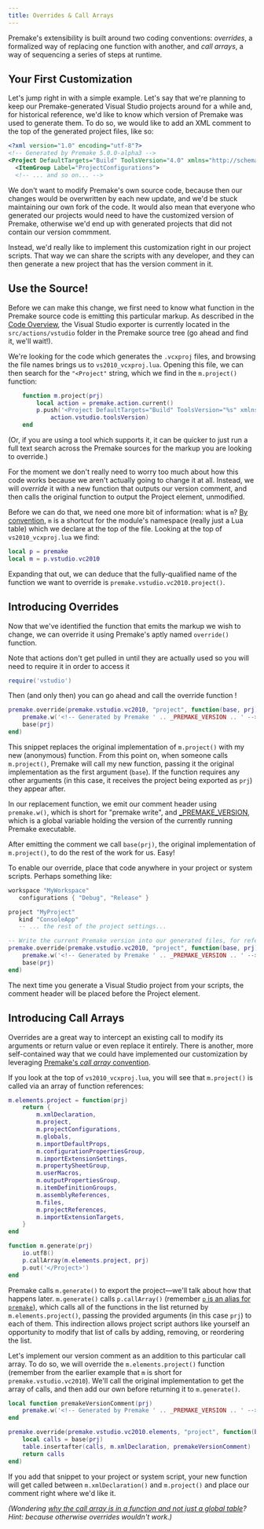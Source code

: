 ```yaml
---
title: Overrides & Call Arrays
---
```


Premake's extensibility is built around two coding conventions: *overrides*, a formalized way of replacing one function with another, and *call arrays*, a way of sequencing a series of steps at runtime.

## Your First Customization

Let's jump right in with a simple example. Let's say that we're planning to keep our Premake-generated Visual Studio projects around for a while and, for historical reference, we'd like to know which version of Premake was used to generate them. To do so, we would like to add an XML comment to the top of the generated project files, like so:

```xml
<?xml version="1.0" encoding="utf-8"?>
<!-- Generated by Premake 5.0.0-alpha3 -->
<Project DefaultTargets="Build" ToolsVersion="4.0" xmlns="http://schemas.microsoft.com/developer/msbuild/2003">
  <ItemGroup Label="ProjectConfigurations">
  <!-- ... and so on... -->
```

We don't want to modify Premake's own source code, because then our changes would be overwritten by each new update, and we'd be stuck maintaining our own fork of the code. It would also mean that everyone who generated our projects would need to have the customized version of Premake, otherwise we'd end up with generated projects that did not contain our version commment.

Instead, we'd really like to implement this customization right in our project scripts. That way we can share the scripts with any developer, and they can then generate a new project that has the version comment in it.


## Use the Source!

Before we can make this change, we first need to know what function in the Premake source code is emitting this particular markup. As described in the [Code Overview](Code-Overview.md), the Visual Studio exporter is currently located in the `src/actions/vstudio` folder in the Premake source tree (go ahead and find it, we'll wait!).

We're looking for the code which generates the `.vcxproj` files, and browsing the file names brings us to `vs2010_vcxproj.lua`. Opening this file, we can then search for the `"<Project"` string, which we find in the `m.project()` function:


```lua
	function m.project(prj)
		local action = premake.action.current()
		p.push('<Project DefaultTargets="Build" ToolsVersion="%s" xmlns="http://schemas.microsoft.com/developer/msbuild/2003">',
			action.vstudio.toolsVersion)
	end
```

(Or, if you are using a tool which supports it, it can be quicker to just run a full text search across the Premake sources for the markup you are looking to override.)

For the moment we don't really need to worry too much about how this code works because we aren't actually going to change it at all. Instead, we will *override* it with a new function that outputs our version comment, and then calls the original function to output the Project element, unmodified.

Before we can do that, we need one more bit of information: what is `m`? [By convention](Coding-Conventions.md), `m` is a shortcut for the module's namespace (really just a Lua table) which we declare at the top of the file. Looking at the top of `vs2010_vcxproj.lua` we find:

```lua
local p = premake
local m = p.vstudio.vc2010
```

Expanding that out, we can deduce that the fully-qualified name of the function we want to override is `premake.vstudio.vc2010.project()`.


## Introducing Overrides

Now that we've identified the function that emits the markup we wish to change, we can override it using Premake's aptly named `override()` function.

Note that actions don't get pulled in until they are actually used so you will need to require it in order to access it

```lua
require('vstudio')
```

Then (and only then) you can go ahead and call the override function !

```lua
premake.override(premake.vstudio.vc2010, "project", function(base, prj)
	premake.w('<!-- Generated by Premake ' .. _PREMAKE_VERSION .. ' -->')
	base(prj)
end)
```

This snippet replaces the original implementation of `m.project()` with my new (anonymous) function. From this point on, when someone calls `m.project()`, Premake will call my new function, passing it the original implementation as the first argument (`base`). If the function requires any other arguments (in this case, it receives the project being exported as `prj`) they appear after.

In our replacement function, we emit our comment header using `premake.w()`, which is short for "premake write", and [_PREMAKE_VERSION](_PREMAKE_VERSION.md), which is a global variable holding the version of the currently running Premake executable.

After emitting the comment we call `base(prj)`, the original implementation of `m.project()`, to do the rest of the work for us. Easy!

To enable our override, place that code anywhere in your project or system scripts. Perhaps something like:

```lua
workspace "MyWorkspace"
   configurations { "Debug", "Release" }

project "MyProject"
   kind "ConsoleApp"
   -- ... the rest of the project settings...

-- Write the current Premake version into our generated files, for reference
premake.override(premake.vstudio.vc2010, "project", function(base, prj)
	premake.w('<!-- Generated by Premake ' .. _PREMAKE_VERSION .. ' -->')
	base(prj)
end)
```

The next time you generate a Visual Studio project from your scripts, the comment header will be placed before the Project element.

## Introducing Call Arrays

Overrides are a great way to intercept an existing call to modify its arguments or return value or even replace it entirely. There is another, more self-contained way that we could have implemented our customization by leveraging [Premake's *call array* convention](Coding-Conventions.md).

If you look at the top of `vs2010_vcxproj.lua`, you will see that `m.project()` is called via an array of function references:

```lua
m.elements.project = function(prj)
	return {
		m.xmlDeclaration,
		m.project,
		m.projectConfigurations,
		m.globals,
		m.importDefaultProps,
		m.configurationPropertiesGroup,
		m.importExtensionSettings,
		m.propertySheetGroup,
		m.userMacros,
		m.outputPropertiesGroup,
		m.itemDefinitionGroups,
		m.assemblyReferences,
		m.files,
		m.projectReferences,
		m.importExtensionTargets,
	}
end

function m.generate(prj)
	io.utf8()
	p.callArray(m.elements.project, prj)
	p.out('</Project>')
end
```

Premake calls `m.generate()` to export the project—we'll talk about how that happens later. `m.generate()` calls `p.callArray()` (remember [`p` is an alias for `premake`](Coding-Conventions.md)), which calls all of the functions in the list returned by `m.elements.project()`, passing the provided arguments (in this case `prj`) to each of them. This indirection allows project script authors like yourself an opportunity to modify that list of calls by adding, removing, or reordering the list.

Let's implement our version comment as an addition to this particular call array. To do so, we will override the `m.elements.project()` function (remember from the earlier example that `m` is short for `premake.vstudio.vc2010`). We'll call the original implementation to get the array of calls, and then add our own before returning it to `m.generate()`.

```lua
local function premakeVersionComment(prj)
	premake.w('<!-- Generated by Premake ' .. _PREMAKE_VERSION .. ' -->')
end

premake.override(premake.vstudio.vc2010.elements, "project", function(base, prj)
	local calls = base(prj)
	table.insertafter(calls, m.xmlDeclaration, premakeVersionComment)
	return calls
end)
```

If you add that snippet to your project or system script, your new function will get called between `m.xmlDeclaration()` and `m.project()` and place our comment right where we'd like it.

*(Wondering [why the call array is in a function and not just a global table](Why-Do-Call-Arrays-Need-Functions.md)? Hint: because otherwise overrides wouldn't work.)*
